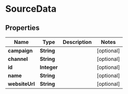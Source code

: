 

# SourceData


## Properties

Name | Type | Description | Notes
------------ | ------------- | ------------- | -------------
**campaign** | **String** |  |  [optional]
**channel** | **String** |  |  [optional]
**id** | **Integer** |  |  [optional]
**name** | **String** |  |  [optional]
**websiteUrl** | **String** |  |  [optional]



